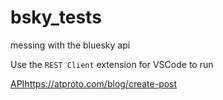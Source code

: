 # bsky_tests
messing with the bluesky api

Use the `REST Client` extension for VSCode to run

[API](https://atproto.com/blog/create-post)https://atproto.com/blog/create-post

